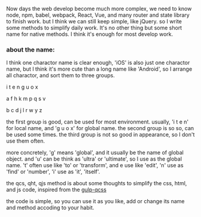 Now days the web develop become much more complex, we need to know node, npm, babel, webpack, React, Vue, and many router and state library to finish work.
but I think we can still keep simple, like jQuery. so I write some methods to simplify daily work. It's no other thing but some short name for native methods.
I think it's enough for most develop work.

### about the name:

I think one charactor name is clear enough, 'iOS' is also just one charactor name, but I think it's more cute than a long name like 'Android', so I arrange all
charactor, and sort them to three groups.

i t e n g u o x

a f h k m p q s v

b c d j l r w y z

the first group is good, can be used for most environment. usually, 'i t e n' for local name, and 'g u o x' for global name.
the second group is so so, can be used some times.
the third group is not so good in appearance, so I don't use them often.

more concretely, 'g' means 'global', and it usually be the name of global object. and 'u' can be think as 'ultra' or 'ultimate', so I use as the global name.
't' often use like 'to' or 'transform', and e use like 'edit', 'n' use as 'find' or 'number', 'i' use as 'it', 'itself'.

the qcs, qht, qjs method is about some thoughts to simplify the css, html, and js code, inspired from the [gulp-qcss](https://github.com/zhangxinxu/gulp-qcss)

the code is simple, so you can use it as you like, add or change its name and method accoding to your habit.
